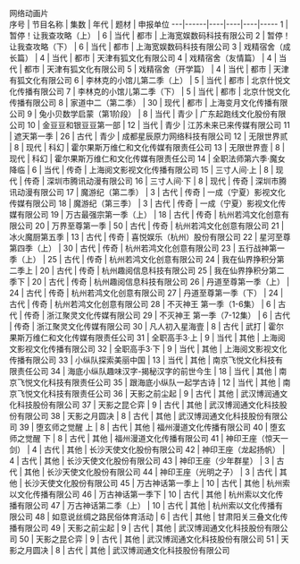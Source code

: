 网络动画片					
序号 | 节目名称 | 集数 | 年代 | 题材 | 申报单位
---|------|----|----|----|-----
1 | 暂停！让我查攻略（上） | 6 | 当代 | 都市 | 上海宽娱数码科技有限公司
2 | 暂停！让我查攻略（下） | 6 | 当代 | 都市 | 上海宽娱数码科技有限公司
3 | 戏精宿舍（成长篇） | 4 | 当代 | 都市 | 天津有狐文化有限公司
4 | 戏精宿舍（友情篇） | 4 | 当代 | 都市 | 天津有狐文化有限公司
5 | 戏精宿舍（开学篇） | 4 | 当代 | 都市 | 天津有狐文化有限公司
6 | 李林克的小馆儿第二季（上） | 5 | 当代 | 都市 | 北京什悦文化传播有限公司
7 | 李林克的小馆儿第二季（下） | 5 | 当代 | 都市 | 北京什悦文化传播有限公司
8 | 家道中二（第二季） | 30 | 现代 | 都市 | 上海变月文化传播有限公司
9 | 兔小贝数学启蒙（第1阶段） | 8 | 当代 | 青少 | 广东起跑线文化股份有限公司
10 | 金豆豆和银豆豆第一部 | 12 | 当代 | 青少 | 江苏未来已来传媒有限公司
11 | 遮天第一季 | 26 | 古代 | 青少 | 成都星辰原力网络科技有限公司
12 | 无限世界贰 | 8 | 现代 | 科幻 | 霍尔果斯万维仁和文化传媒有限责任公司
13 | 无限世界壹 | 8 | 现代 | 科幻 | 霍尔果斯万维仁和文化传媒有限责任公司
14 | 全职法师第六季·魔女降临 | 6 | 当代 | 传奇 | 上海阅文影视文化传播有限公司
15 | 三寸人间·上 | 8 | 现代 | 传奇 | 深圳市腾讯动漫有限公司
16 | 三寸人间·下 | 8 | 现代 | 传奇 | 深圳市腾讯动漫有限公司
17 | 魔游纪（第二季） | 3 | 古代 | 传奇 | 一成（宁夏）影视文化传媒有限公司
18 | 魔游纪（第三季） | 3 | 古代 | 传奇 | 一成（宁夏）影视文化传媒有限公司
19 | 万古最强宗第一季（上） | 18 | 古代 | 传奇 | 杭州若鸿文化创意有限公司
20 | 万界至尊第一季 | 50 | 古代 | 传奇 | 杭州若鸿文化创意有限公司
21 | 冰火魔厨第五季 | 13 | 古代 | 传奇 | 喜悦娱乐（杭州）股份有限公司
22 | 星河至尊第四季（上） | 30 | 古代 | 传奇 | 杭州若鸿文化创意有限公司
23 | 五行战神第一季（上） | 25 | 古代 | 传奇 | 杭州若鸿文化创意有限公司
24 | 我在仙界挣积分第二季上 | 20 | 古代 | 传奇 | 杭州趣阅信息科技有限公司
25 | 我在仙界挣积分第二季下 | 20 | 古代 | 传奇 | 杭州趣阅信息科技有限公司
26 | 丹道至尊第一季（上） | 24 | 古代 | 传奇 | 杭州若鸿文化创意有限公司
27 | 丹道至尊第一季（下） | 24 | 古代 | 传奇 | 杭州若鸿文化创意有限公司
28 | 不灭神王 第一季（1-6集） | 6 | 古代 | 传奇 | 浙江聚灵文化传媒有限公司
29 | 不灭神王 第一季（7-12集） | 6 | 古代 | 传奇 | 浙江聚灵文化传媒有限公司
30 | 凡人初入星海壹 | 8 | 古代 | 武打 | 霍尔果斯万维仁和文化传媒有限责任公司
31 | 全职高手3·上 | 9 | 当代 | 其他 | 上海阅文影视文化传播有限公司
32 | 全职高手3·下 | 9 | 当代 | 其他 | 上海阅文影视文化传播有限公司
33 | 小纵队探索美丽中国 | 13 | 当代 | 其他 | 南京飞悦文化科技有限责任公司
34 | 海底小纵队趣味汉字-揭秘汉字的前世今生 | 18 | 当代 | 其他 | 南京飞悦文化科技有限责任公司
35 | 跟海底小纵队一起学古诗 | 12 | 当代 | 其他 | 南京飞悦文化科技有限责任公司
36 | 天影之前尘起 | 9 | 古代 | 其他 | 武汉博润通文化科技股份有限公司
37 | 天影之昆仑弈 | 9 | 古代 | 其他 | 武汉博润通文化科技股份有限公司
38 | 天影之月圆决 | 8 | 古代 | 其他 | 武汉博润通文化科技股份有限公司
39 | 堕玄师之觉醒 上 | 8 | 古代 | 其他 | 福州漫道文化传播有限公司
40 | 堕玄师之觉醒 下 | 8 | 古代 | 其他 | 福州漫道文化传播有限公司
41 | 神印王座（惊天一剑） | 4 | 古代 | 其他 | 长沙天使文化股份有限公司
42 | 神印王座（龙起扬帆） | 4 | 古代 | 其他 | 长沙天使文化股份有限公司
43 | 神印王座（少年群星） | 3 | 古代 | 其他 | 长沙天使文化股份有限公司
44 | 神印王座（光明之子） | 3 | 古代 | 其他 | 长沙天使文化股份有限公司
45 | 万古神话第一季上 | 10 | 古代 | 其他 | 杭州索以文化传播有限公司
46 | 万古神话第一季下 | 10 | 古代 | 其他 | 杭州索以文化传播有限公司
47 | 万古神话第二季（上） | 10 | 古代 | 其他 | 杭州索以文化传播有限公司
48 | 如意说丝绸之路民俗体育活动 | 6 | 古代 | 其他 | 甘肃阳关三叠文化传播有限公司
49 | 天影之前尘起 | 9 | 古代 | 其他 | 武汉博润通文化科技股份有限公司
50 | 天影之昆仑弈 | 9 | 古代 | 其他 | 武汉博润通文化科技股份有限公司
51 | 天影之月圆决 | 8 | 古代 | 其他 | 武汉博润通文化科技股份有限公司
